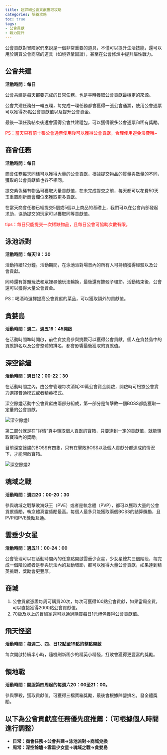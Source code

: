 ```yaml
---
title: 超詳細公會貢獻獲取攻略
categories: 培養攻略
toc: true
tags:
- 公會貢獻
- 戰力提升
---
```


公會貢獻對冒險家們來說是一個非常重要的道具，不僅可以提升生活技能，還可以用於購買公會商店的道具（如境界鞏固證），甚至在公會修煉中提升屬性戰力。<!--more-->

## 公會共建

**活動時間：每日**

公會共建是每天都要完成的日常任務，也是平時獲取公會貢獻最穩定的來源。

公會共建任務分一輪五環，每完成一環任務都會獲得一張公會通票，使用公會通票可以獲得25點公會貢獻值以及提升公會資金。

最後一環任務結束後還會獲得公會共建禮包，可以獲得很多公會通票和稀有獎勵。

<font color="red">PS：當天只有前十張公會通票使用後可以獲得公會貢獻，合理使用避免浪費哦~</font>

## 商會任務

**活動時間：每日**

商會任務每天同樣可以獲得大量的公會貢獻，根據提交物品的質量與數量的不同，獲取的公會貢獻值也各不相同。

提交紫色稀有物品可獲取大量貢獻值，在未完成提交之前，每天都可以花費50天玉重置刷新商會欄位來獲取更多貢獻。

在當天商會任務已經提交5個或5個以上商品的基礎上，我們可以在公會內部發起求助，協助提交的玩家可以獲取同等貢獻值。

<font color="red">tips：每日只能提交一次稀缺物品，且每日公會可協助次數有限。</font>

## 泳池派對

**活動時間：每天19：30**

活動持續12分鐘。活動期間，在泳池派對場景內的所有人可持續獲得經驗以及公會貢獻。

同時還有答題玩法和眾裡尋他玩法輪換，最後還有擲骰子環節。活動結束後，公會還可以獲得大量公會資金。

PS：喝酒時選擇提高公會貢獻的菜品，可以獲取額外的貢獻值。

## 貪婪島

**活動時間：週二、週五19：45開啟**

在活動時間準時開啟，前往貪婪島參與挑戰可以獲得公會貢獻。個人在貪婪島中的貢獻排名以及公會整體的排名，都會影響最後獲取的貢獻值。

## 深空餘燼

**活動時間：週日12：00-22：30**

在活動時間之內，由公會管理每次消耗30萬公會資金開啟，開啟時可根據公會實力選擇普通模式或者精英模式。     

深空餘燼活動中公會貢獻由兩部分組成，第一部分是每擊敗一個BOSS都能獲取一定量的公會貢獻。


![深空餘燼1](https://i.imgur.com/NDnB97v.png)

第二部分就是在“詳情”頁中領取個人貢獻的寶箱，只要達到一定的貢獻值，就能領取寶箱內的獎勵。

目前深空餘燼的BOSS有四隻，只有在擊敗BOSS以及個人貢獻分都達成的情況下，才能開啟寶箱。

![深空餘燼2](https://i.imgur.com/YPnCyER.png)

## 魂域之戰

**活動時間：週四20：00-20：30**

參與魂域之戰擊敗海妖王（PVE）或者是執念體（PVP），都可以獲取大量的公會貢獻獎勵，執念體真靈獎勵最高。每個人最多只能獲取兩個BOSS的結算獎勵，且PVP和PVE獎勵互通。

## 雲垂少女星

**活動時間：週五11：00-24：00**

公會管理可以在活動時間內的任意點開啟雲垂少女星，少女星總共三個階段，每完成一個階段或者是參與玩法內的互動環節，都可以獲得大量公會貢獻，如果達到精英挑戰，獎勵會更豐厚。

## 商城

1. 公會貢獻憑證每周可購買20次，每次可獲得100點公會貢獻，如果當周全買，可以直接獲得2000點公會貢獻值。
2. 70級及以上的冒險家還可以通過購買每日1元禮包獲得公會貢獻值。

## 飛天怪盜
      
**活動時間：每週二、四、日12點至19點的整點開啟**

每次開啟持續半小時，隨機刷新稀少的精英小精怪，打敗會獲得更豐富的獎勵。

## 領地戰

**活動時間：開服第四周起的每週六20：00至21：00。**

參與擊殺，獲取貢獻值，可獲得三檔寶箱獎勵，最後會根據陣營排名，發全體獎勵。



## 以下為公會貢獻度任務優先度推薦：（可根據個人時間進行調整）

+ **日常：商會任務→公會共建→泳池派對→商城兌換**
+ **周常：深空餘燼→雲垂少女星→魂域之戰→貪婪島**

